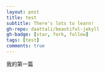 ```yaml
---
layout: post
title: test
subtitle: There's lots to learn!
gh-repo: daattali/beautiful-jekyll
gh-badge: [star, fork, follow]
tags: [test]
comments: true
---
```


我的第一篇
